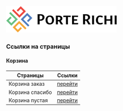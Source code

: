 
![Лого](./build/static/images/icons/logo.svg)
-
### Ссылки на страницы

#### Корзина

|  Страницы       | Ссылки                                                                     | 
|-----------------|----------------------------------------------------------------------------|
| Корзина заказ   | [перейти](https://porte-richi-adaptive.github.io/build/cart-checkout.html) |
| Корзина спасибо | [перейти](https://porte-richi-adaptive.github.io/build/cart-success.html)  |
| Корзина пустая  | [перейти](https://porte-richi-adaptive.github.io/build/cart-empty.html)    |

